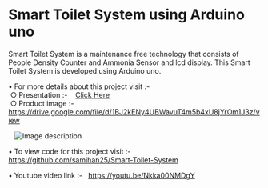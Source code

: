 # Smart Toilet System using Arduino uno

Smart Toilet System is a maintenance free technology that consists of People Density Counter and Ammonia Sensor and lcd display. This Smart Toilet System is developed using Arduino uno.

• For more details about this project visit :- <br />
&nbsp;○ Presentation :-
&nbsp;&nbsp; [Click Here](https://drive.google.com/file/d/1REDQVprmTU_RoPjAei6cuqV9I_UvbqCE/view) <br />
&nbsp;○ Product image :-
&nbsp;&nbsp; https://drive.google.com/file/d/1BJ2kENy4UBWavuT4m5b4xU8jYrOm1J3z/view <br />
  
&nbsp;&nbsp; ![Image description](https://github.com/samihan25/Smart-Toilet-System/blob/master/IMG_20190301_142854.jpg)
  
• To view code for this project visit :-
&nbsp; https://github.com/samihan25/Smart-Toilet-System

• Youtube video link :-
&nbsp; https://youtu.be/Nkka00NMDgY
